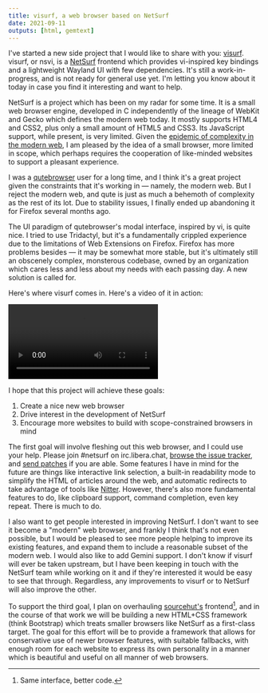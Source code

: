 ```yaml
---
title: visurf, a web browser based on NetSurf
date: 2021-09-11
outputs: [html, gemtext]
---
```


I've started a new side project that I would like to share with you:
[visurf][0]. visurf, or nsvi, is a [NetSurf][1] frontend which provides
vi-inspired key bindings and a lightweight Wayland UI with few dependencies.
It's still a work-in-progress, and is not ready for general use yet. I'm
letting you know about it today in case you find it interesting and want to
help.

[0]: https://sr.ht/~sircmpwn/visurf
[1]: https://www.netsurf-browser.org

NetSurf is a project which has been on my radar for some time. It is a small web
browser engine, developed in C independently of the lineage of WebKit and Gecko
which defines the modern web today. It mostly supports HTML4 and CSS2, plus only
a small amount of HTML5 and CSS3. Its JavaScript support, while present, is very
limited. Given the [epidemic of complexity in the modern web][2], I am pleased
by the idea of a small browser, more limited in scope, which perhaps requires
the cooperation of like-minded websites to support a pleasant experience.

[2]: https://drewdevault.com/2020/03/18/Reckless-limitless-scope.html

I was a [qutebrowser][qute] user for a long time, and I think it's a great
project given the constraints that it's working in &mdash; namely, the modern
web. But I reject the modern web, and qute is just as much a behemoth of
complexity as the rest of its lot. Due to stability issues, I finally ended up
abandoning it for Firefox several months ago.

[qute]: https://qutebrowser.org

The UI paradigm of qutebrowser's modal interface, inspired by vi, is quite nice.
I tried to use Tridactyl, but it's a fundamentally crippled experience due to
the limitations of Web Extensions on Firefox. Firefox has more problems besides
&mdash; it may be somewhat more stable, but it's ultimately still an obscenely
complex, monsterous codebase, owned by an organization which cares less and less
about my needs with each passing day. A new solution is called for.

Here's where visurf comes in. Here's a video of it in action:

<video src="https://mirror.drewdevault.com/visurf.webm" controls>
  Your browser does not support HTML5 video, or webm. Here's a direct link:
  <a href="https://mirror.drewdevault.com/visurf.webm">Watch this video</a>
</video>

I hope that this project will achieve these goals:

1. Create a nice new web browser
2. Drive interest in the development of NetSurf
3. Encourage more websites to build with scope-constrained browsers in mind

The first goal will involve fleshing out this web browser, and I could use
your help. Please join #netsurf on irc.libera.chat, [browse the issue
tracker][4], and [send patches][5] if you are able. Some features I have in mind
for the future are things like interactive link selection, a built-in
readability mode to simplify the HTML of articles around the web, and automatic
redirects to take advantage of tools like [Nitter][6]. However, there's also
more fundamental features to do, like clipboard support, command completion,
even key repeat. There is much to do.

[4]: https://todo.sr.ht/~sircmpwn/visurf
[5]: https://lists.sr.ht/~sircmpwn/visurf-devel
[6]: https://github.com/zedeus/nitter

I also want to get people interested in improving NetSurf. I don't want to see
it become a "modern" web browser, and frankly I think that's not even possible,
but I would be pleased to see more people helping to improve its existing
features, and expand them to include a reasonable subset of the modern web. I
would also like to add Gemini support. I don't know if visurf will ever be taken
upstream, but I have been keeping in touch with the NetSurf team while working
on it and if they're interested it would be easy to see that through.
Regardless, any improvements to visurf or to NetSurf will also improve the
other.

To support the third goal, I plan on overhauling [sourcehut's][3] frontend[^1],
and in the course of that work we will be building a new HTML+CSS framework
(think Bootstrap) which treats smaller browsers like NetSurf as a first-class
target. The goal for this effort will be to provide a framework that allows for
conservative use of newer browser features, with suitable fallbacks, with enough
room for each website to express its own personality in a manner which is
beautiful and useful on all manner of web browsers.

[3]: https://sourcehut.org
[^1]: Same interface, better code.

